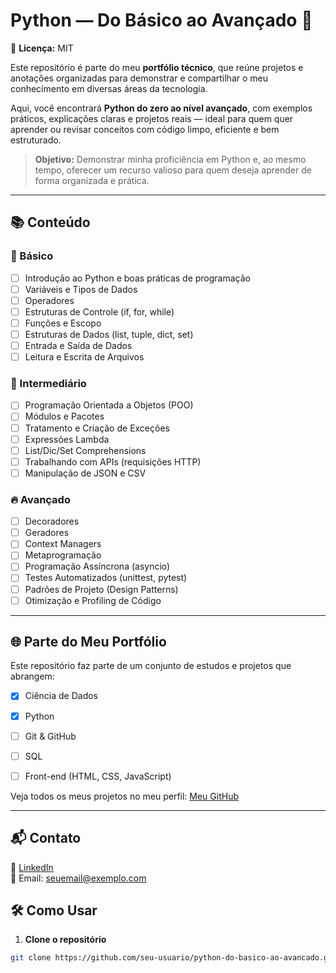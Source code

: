 # Python — Do Básico ao Avançado 🐍
📄 **Licença:** MIT  

Este repositório é parte do meu **portfólio técnico**, que reúne projetos e anotações organizadas para demonstrar e compartilhar o meu conhecimento em diversas áreas da tecnologia.  

Aqui, você encontrará **Python do zero ao nível avançado**, com exemplos práticos, explicações claras e projetos reais — ideal para quem quer aprender ou revisar conceitos com código limpo, eficiente e bem estruturado.

> **Objetivo:** Demonstrar minha proficiência em Python e, ao mesmo tempo, oferecer um recurso valioso para quem deseja aprender de forma organizada e prática.

---

## 📚 Conteúdo

### 🏁 Básico
- [ ] Introdução ao Python e boas práticas de programação
- [ ] Variáveis e Tipos de Dados
- [ ] Operadores
- [ ] Estruturas de Controle (if, for, while)
- [ ] Funções e Escopo
- [ ] Estruturas de Dados (list, tuple, dict, set)
- [ ] Entrada e Saída de Dados
- [ ] Leitura e Escrita de Arquivos

### 🚀 Intermediário
- [ ] Programação Orientada a Objetos (POO)
- [ ] Módulos e Pacotes
- [ ] Tratamento e Criação de Exceções
- [ ] Expressões Lambda
- [ ] List/Dic/Set Comprehensions
- [ ] Trabalhando com APIs (requisições HTTP)
- [ ] Manipulação de JSON e CSV

### 🔥 Avançado
- [ ] Decoradores
- [ ] Geradores
- [ ] Context Managers
- [ ] Metaprogramação
- [ ] Programação Assíncrona (asyncio)
- [ ] Testes Automatizados (unittest, pytest)
- [ ] Padrões de Projeto (Design Patterns)
- [ ] Otimização e Profiling de Código

---


## 🌐 Parte do Meu Portfólio

Este repositório faz parte de um conjunto de estudos e projetos que abrangem:

- [x] Ciência de Dados
- [x] Python
- [ ] Git & GitHub
- [ ] SQL
- [ ] Front-end (HTML, CSS, JavaScript)


Veja todos os meus projetos no meu perfil: [Meu GitHub](https://github.com/seu-usuario)

---

## 📬 Contato

💼 [LinkedIn](https://www.linkedin.com/in/seu-perfil)  
📧 Email: seuemail@exemplo.com

## 🛠️ Como Usar

1. **Clone o repositório**

```bash
git clone https://github.com/seu-usuario/python-do-basico-ao-avancado.git


